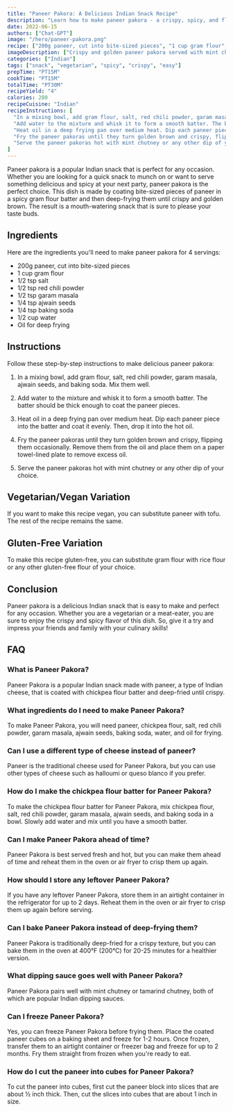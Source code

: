 ```yaml
---
title: "Paneer Pakora: A Delicious Indian Snack Recipe"
description: "Learn how to make paneer pakora - a crispy, spicy, and flavorful Indian snack that's perfect for any occasion!"
date: 2022-06-15
authors: ["Chat-GPT"]
image: "/hero/paneer-pakora.png"
recipe: ["200g paneer, cut into bite-sized pieces", "1 cup gram flour", "1/2 tsp salt", "1/2 tsp red chili powder", "1/2 tsp garam masala", "1/4 tsp ajwain seeds", "1/4 tsp baking soda", "1/2 cup water", "Oil for deep frying"]
imageDescription: ["Crispy and golden paneer pakora served with mint chutney"]
categories: ["Indian"]
tags: ["snack", "vegetarian", "spicy", "crispy", "easy"]
prepTime: "PT15M"
cookTime: "PT15M"
totalTime: "PT30M"
recipeYield: "4"
calories: 280
recipeCuisine: "Indian"
recipeInstructions: [
  "In a mixing bowl, add gram flour, salt, red chili powder, garam masala, ajwain seeds, and baking soda. Mix them well.",
  "Add water to the mixture and whisk it to form a smooth batter. The batter should be thick enough to coat the paneer pieces.",
  "Heat oil in a deep frying pan over medium heat. Dip each paneer piece into the batter and coat it evenly. Then, drop it into the hot oil.",
  "Fry the paneer pakoras until they turn golden brown and crispy, flipping them occasionally. Remove them from the oil and place them on a paper towel-lined plate to remove excess oil.",
  "Serve the paneer pakoras hot with mint chutney or any other dip of your choice."
]
---
```


Paneer pakora is a popular Indian snack that is perfect for any occasion. Whether you are looking for a quick snack to munch on or want to serve something delicious and spicy at your next party, paneer pakora is the perfect choice. This dish is made by coating bite-sized pieces of paneer in a spicy gram flour batter and then deep-frying them until crispy and golden brown. The result is a mouth-watering snack that is sure to please your taste buds.

## Ingredients

Here are the ingredients you'll need to make paneer pakora for 4 servings:

- 200g paneer, cut into bite-sized pieces
- 1 cup gram flour
- 1/2 tsp salt
- 1/2 tsp red chili powder
- 1/2 tsp garam masala
- 1/4 tsp ajwain seeds
- 1/4 tsp baking soda
- 1/2 cup water
- Oil for deep frying

## Instructions

Follow these step-by-step instructions to make delicious paneer pakora:

1. In a mixing bowl, add gram flour, salt, red chili powder, garam masala, ajwain seeds, and baking soda. Mix them well.

2. Add water to the mixture and whisk it to form a smooth batter. The batter should be thick enough to coat the paneer pieces.

3. Heat oil in a deep frying pan over medium heat. Dip each paneer piece into the batter and coat it evenly. Then, drop it into the hot oil.

4. Fry the paneer pakoras until they turn golden brown and crispy, flipping them occasionally. Remove them from the oil and place them on a paper towel-lined plate to remove excess oil.

5. Serve the paneer pakoras hot with mint chutney or any other dip of your choice.

## Vegetarian/Vegan Variation

If you want to make this recipe vegan, you can substitute paneer with tofu. The rest of the recipe remains the same.

## Gluten-Free Variation

To make this recipe gluten-free, you can substitute gram flour with rice flour or any other gluten-free flour of your choice.

## Conclusion

Paneer pakora is a delicious Indian snack that is easy to make and perfect for any occasion. Whether you are a vegetarian or a meat-eater, you are sure to enjoy the crispy and spicy flavor of this dish. So, give it a try and impress your friends and family with your culinary skills!

## FAQ

### What is Paneer Pakora?

Paneer Pakora is a popular Indian snack made with paneer, a type of Indian cheese, that is coated with chickpea flour batter and deep-fried until crispy.

### What ingredients do I need to make Paneer Pakora?

To make Paneer Pakora, you will need paneer, chickpea flour, salt, red chili powder, garam masala, ajwain seeds, baking soda, water, and oil for frying.

### Can I use a different type of cheese instead of paneer?

Paneer is the traditional cheese used for Paneer Pakora, but you can use other types of cheese such as halloumi or queso blanco if you prefer.

### How do I make the chickpea flour batter for Paneer Pakora?

To make the chickpea flour batter for Paneer Pakora, mix chickpea flour, salt, red chili powder, garam masala, ajwain seeds, and baking soda in a bowl. Slowly add water and mix until you have a smooth batter.

### Can I make Paneer Pakora ahead of time?

Paneer Pakora is best served fresh and hot, but you can make them ahead of time and reheat them in the oven or air fryer to crisp them up again.

### How should I store any leftover Paneer Pakora?

If you have any leftover Paneer Pakora, store them in an airtight container in the refrigerator for up to 2 days. Reheat them in the oven or air fryer to crisp them up again before serving.

### Can I bake Paneer Pakora instead of deep-frying them?

Paneer Pakora is traditionally deep-fried for a crispy texture, but you can bake them in the oven at 400°F (200°C) for 20-25 minutes for a healthier version.

### What dipping sauce goes well with Paneer Pakora?

Paneer Pakora pairs well with mint chutney or tamarind chutney, both of which are popular Indian dipping sauces.

### Can I freeze Paneer Pakora?

Yes, you can freeze Paneer Pakora before frying them. Place the coated paneer cubes on a baking sheet and freeze for 1-2 hours. Once frozen, transfer them to an airtight container or freezer bag and freeze for up to 2 months. Fry them straight from frozen when you're ready to eat.

### How do I cut the paneer into cubes for Paneer Pakora?

To cut the paneer into cubes, first cut the paneer block into slices that are about ½ inch thick. Then, cut the slices into cubes that are about 1 inch in size.